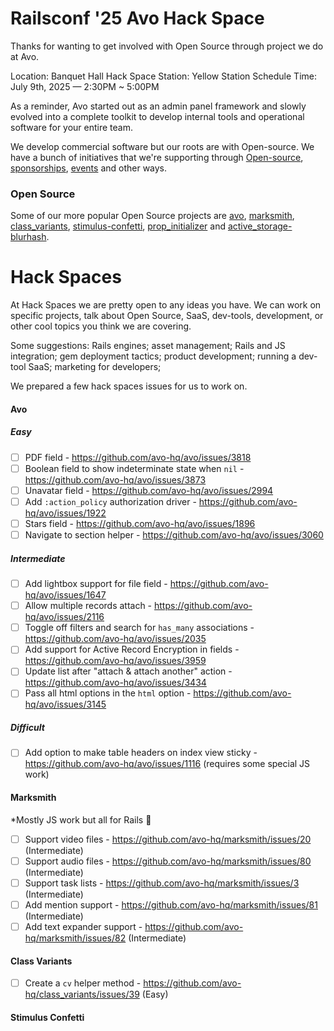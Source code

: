 # Railsconf '25 Avo Hack Space

Thanks for wanting to get involved with Open Source through project we do at Avo.

Location: Banquet Hall
Hack Space Station: Yellow Station
Schedule Time: July 9th, 2025 — 2:30PM ~ 5:00PM

As a reminder, Avo started out as an admin panel framework and slowly evolved into a complete toolkit to develop internal tools and operational software for your entire team.

We develop commercial software but our roots are with Open-source. We have a bunch of initiatives that we're supporting through [Open-source](https://github.com/orgs/avo-hq/repositories), [sponsorships](https://github.com/orgs/avo-hq/sponsoring), [events](https://friendlyrb.com/) and other ways.

### Open Source

Some of our more popular Open Source projects are [avo](https://github.com/avo-hq/avo), [marksmith](https://github.com/avo-hq/marksmith), [class_variants](https://github.com/avo-hq/class_variants), [stimulus-confetti](https://github.com/avo-hq/stimulus-confetti), [prop_initializer](https://github.com/avo-hq/prop_initializer) and [active_storage-blurhash](https://github.com/avo-hq/active_storage-blurhash).

# Hack Spaces

At Hack Spaces we are pretty open to any ideas you have.
We can work on specific projects, talk about Open Source, SaaS, dev-tools, development, or other cool topics you think we are covering.

Some suggestions: Rails engines; asset management; Rails and JS integration; gem deployment tactics; product development; running a dev-tool SaaS; marketing for developers;

We prepared a few hack spaces issues for us to work on.

#### Avo

##### Easy

- [ ] PDF field - https://github.com/avo-hq/avo/issues/3818
- [ ] Boolean field to show indeterminate state when `nil` - https://github.com/avo-hq/avo/issues/3873
- [ ] Unavatar field - https://github.com/avo-hq/avo/issues/2994
- [ ] Add `:action_policy` authorization driver - https://github.com/avo-hq/avo/issues/1922
- [ ] Stars field - https://github.com/avo-hq/avo/issues/1896
- [ ] Navigate to section helper - https://github.com/avo-hq/avo/issues/3060

##### Intermediate

- [ ] Add lightbox support for file field - https://github.com/avo-hq/avo/issues/1647
- [ ] Allow multiple records attach - https://github.com/avo-hq/avo/issues/2116
- [ ] Toggle off filters and search for `has_many` associations - https://github.com/avo-hq/avo/issues/2035
- [ ] Add support for Active Record Encryption in fields - https://github.com/avo-hq/avo/issues/3959
- [ ] Update list after "attach & attach another" action - https://github.com/avo-hq/avo/issues/3434
- [ ] Pass all html options in the `html` option - https://github.com/avo-hq/avo/issues/3145

##### Difficult

- [ ] Add option to make table headers on index view sticky - https://github.com/avo-hq/avo/issues/1116 (requires some special JS work)

#### Marksmith

*Mostly JS work but all for Rails 🫶

- [ ] Support video files - https://github.com/avo-hq/marksmith/issues/20 (Intermediate)
- [ ] Support audio files - https://github.com/avo-hq/marksmith/issues/80 (Intermediate)
- [ ] Support task lists - https://github.com/avo-hq/marksmith/issues/3 (Intermediate)
- [ ] Add mention support - https://github.com/avo-hq/marksmith/issues/81 (Intermediate)
- [ ] Add text expander support - https://github.com/avo-hq/marksmith/issues/82 (Intermediate)

#### Class Variants

- [ ] Create a `cv` helper method - https://github.com/avo-hq/class_variants/issues/39 (Easy)

#### Stimulus Confetti
